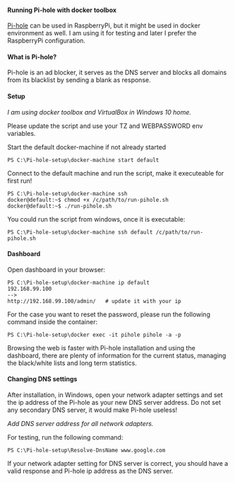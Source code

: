 #### Running Pi-hole with docker toolbox

[Pi-hole](https://pi-hole.net/) can be used in RaspberryPi, but it might be used in docker environment as well. I am using it for testing and later I prefer the RaspberryPi configuration.

#### What is Pi-hole?
Pi-hole is an ad blocker, it serves as the DNS server and blocks all domains from its blacklist by sending a blank as response.

#### Setup

*I am using docker toolbox and VirtualBox in Windows 10 home.*

Please update the script and use your TZ and WEBPASSWORD env variables.

Start the default docker-machine if not already started

```
PS C:\Pi-hole-setup\docker-machine start default
```

Connect to the default machine and run the script, make it executeable for first run!

```
PS C:\Pi-hole-setup\docker-machine ssh
docker@default:~$ chmod +x /c/path/to/run-pihole.sh
docker@default:~$ ./run-pihole.sh
```

You could run the script from windows, once it is executable:

```
PS C:\Pi-hole-setup\docker-machine ssh default /c/path/to/run-pihole.sh
```

#### Dashboard
Open dashboard in your browser:

```
PS C:\Pi-hole-setup\docker-machine ip default
192.168.99.100
-->
http://192.168.99.100/admin/   # update it with your ip

```

For the case you want to reset the password, please run the following command inside the container:

```
PS C:\Pi-hole-setup\docker exec -it pihole pihole -a -p
```

Browsing the web is faster with Pi-hole installation and using the dashboard, there are plenty of information for the current status, managing the black/white lists and long term statistics.

#### Changing DNS settings
After installation, in Windows, open your network adapter settings and set the ip address of the Pi-hole as your new DNS server address. Do not set any secondary DNS server, it would make Pi-hole useless! 

*Add DNS server address for all network adapters.*

For testing, run the following command:

```
PS C:\Pi-hole-setup\Resolve-DnsName www.google.com
```

If your network adapter setting for DNS server is correct, you should have a valid response and Pi-hole ip address as the DNS server.
